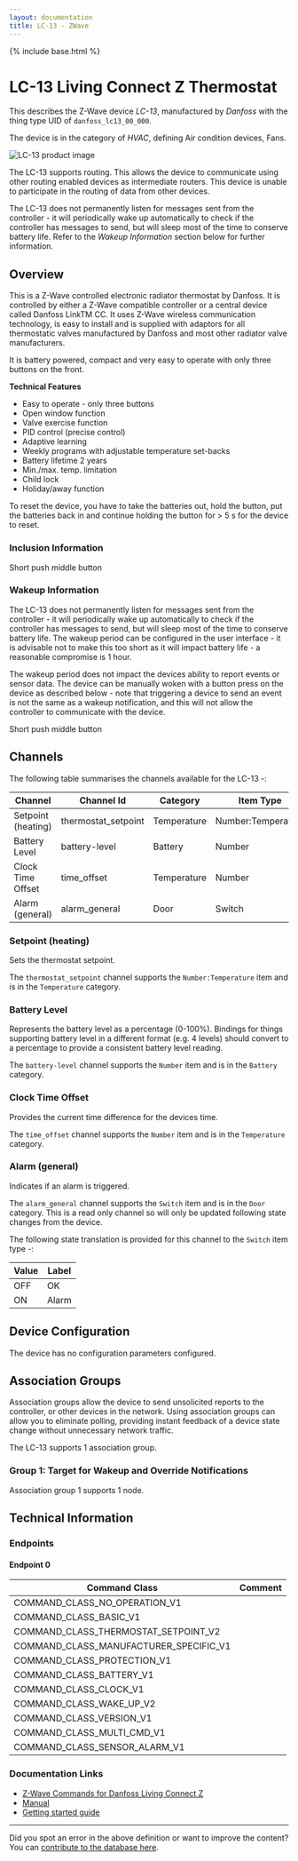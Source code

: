 ```yaml
---
layout: documentation
title: LC-13 - ZWave
---
```


{% include base.html %}

# LC-13 Living Connect Z Thermostat
This describes the Z-Wave device *LC-13*, manufactured by *Danfoss* with the thing type UID of ```danfoss_lc13_00_000```.

The device is in the category of *HVAC*, defining Air condition devices, Fans.

![LC-13 product image](https://www.cd-jackson.com/zwave_device_uploads/165/165_default.jpg)


The LC-13 supports routing. This allows the device to communicate using other routing enabled devices as intermediate routers.  This device is unable to participate in the routing of data from other devices.

The LC-13 does not permanently listen for messages sent from the controller - it will periodically wake up automatically to check if the controller has messages to send, but will sleep most of the time to conserve battery life. Refer to the *Wakeup Information* section below for further information.

## Overview

This is a Z-Wave controlled electronic radiator thermostat by Danfoss. It is controlled by either a Z-Wave compatible controller or a central device called Danfoss LinkTM CC. It uses Z-Wave wireless communication technology, is easy to install and is supplied with adaptors for all thermostatic valves manufactured by Danfoss and most other radiator valve manufacturers.

It is battery powered, compact and very easy to operate with only three buttons on the front.

**Technical Features**

  * Easy to operate - only three buttons
  * Open window function
  * Valve exercise function
  * PID control (precise control)
  * Adaptive learning
  * Weekly programs with adjustable temperature set-backs
  * Battery lifetime 2 years
  * Min./max. temp. limitation
  * Child lock
  * Holiday/away function

To reset the device, you have to take the batteries out, hold the button, put the batteries back in and continue holding the button for > 5 s for the device to reset.

### Inclusion Information

Short push middle button

### Wakeup Information

The LC-13 does not permanently listen for messages sent from the controller - it will periodically wake up automatically to check if the controller has messages to send, but will sleep most of the time to conserve battery life. The wakeup period can be configured in the user interface - it is advisable not to make this too short as it will impact battery life - a reasonable compromise is 1 hour.

The wakeup period does not impact the devices ability to report events or sensor data. The device can be manually woken with a button press on the device as described below - note that triggering a device to send an event is not the same as a wakeup notification, and this will not allow the controller to communicate with the device.


Short push middle button

## Channels

The following table summarises the channels available for the LC-13 -:

| Channel | Channel Id | Category | Item Type |
|---------|------------|----------|-----------|
| Setpoint (heating) | thermostat_setpoint | Temperature | Number:Temperature | 
| Battery Level | battery-level | Battery | Number |
| Clock Time Offset | time_offset | Temperature | Number | 
| Alarm (general) | alarm_general | Door | Switch | 

### Setpoint (heating)

Sets the thermostat setpoint.

The ```thermostat_setpoint``` channel supports the ```Number:Temperature``` item and is in the ```Temperature``` category.

### Battery Level

Represents the battery level as a percentage (0-100%). Bindings for things supporting battery level in a different format (e.g. 4 levels) should convert to a percentage to provide a consistent battery level reading.

The ```battery-level``` channel supports the ```Number``` item and is in the ```Battery``` category.

### Clock Time Offset

Provides the current time difference for the devices time.

The ```time_offset``` channel supports the ```Number``` item and is in the ```Temperature``` category.

### Alarm (general)

Indicates if an alarm is triggered.

The ```alarm_general``` channel supports the ```Switch``` item and is in the ```Door``` category. This is a read only channel so will only be updated following state changes from the device.

The following state translation is provided for this channel to the ```Switch``` item type -:

| Value | Label     |
|-------|-----------|
| OFF | OK |
| ON | Alarm |



## Device Configuration

The device has no configuration parameters configured.

## Association Groups

Association groups allow the device to send unsolicited reports to the controller, or other devices in the network. Using association groups can allow you to eliminate polling, providing instant feedback of a device state change without unnecessary network traffic.

The LC-13 supports 1 association group.

### Group 1: Target for Wakeup and Override Notifications


Association group 1 supports 1 node.

## Technical Information

### Endpoints

#### Endpoint 0

| Command Class | Comment |
|---------------|---------|
| COMMAND_CLASS_NO_OPERATION_V1| |
| COMMAND_CLASS_BASIC_V1| |
| COMMAND_CLASS_THERMOSTAT_SETPOINT_V2| |
| COMMAND_CLASS_MANUFACTURER_SPECIFIC_V1| |
| COMMAND_CLASS_PROTECTION_V1| |
| COMMAND_CLASS_BATTERY_V1| |
| COMMAND_CLASS_CLOCK_V1| |
| COMMAND_CLASS_WAKE_UP_V2| |
| COMMAND_CLASS_VERSION_V1| |
| COMMAND_CLASS_MULTI_CMD_V1| |
| COMMAND_CLASS_SENSOR_ALARM_V1| |

### Documentation Links

* [Z-Wave Commands for Danfoss Living Connect Z](https://www.cd-jackson.com/zwave_device_uploads/165/Z-wave-commands-VDFNN202-teamcent.pdf)
* [Manual](https://www.cd-jackson.com/zwave_device_uploads/165/living-connect-VIIDH102.pdf)
* [Getting started guide](https://www.cd-jackson.com/zwave_device_uploads/165/living-connect-OEM-VQIDA15T-013R9563.pdf)

---

Did you spot an error in the above definition or want to improve the content?
You can [contribute to the database here](http://www.cd-jackson.com/index.php/zwave/zwave-device-database/zwave-device-list/devicesummary/165).
